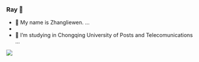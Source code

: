 ### Ray 👋
- 🔭 My name is Zhangliewen. ...
- 
- 🌱 I’m  studying in Chongqing University of Posts and Telecomunications ...

<a href="https://github.com/anuraghazra/github-readme-stats">
  <img align="center" src="https://github-readme-stats.vercel.app/api?username=Ray-ux&count_private=true&show_icons=truee&theme=radica" />
</a>

<!--[![Anurag's GitHub stats](https://github-readme-stats.vercel.app/api?username=Ray-ux&count_private=true&show_icons=truee&theme=radica)](https://github.com/anuraghazra/github-readme-stats)
-->
